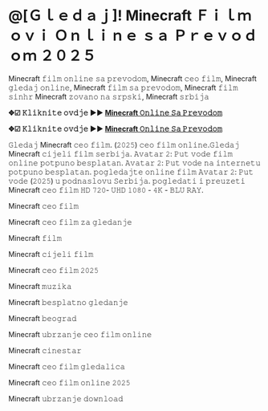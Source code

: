 # @[Ｇｌｅｄａｊ]! Minecraft Ｆｉｌｍｏｖｉ Ｏｎｌｉｎｅ ｓａ Ｐｒｅｖｏｄｏｍ ２０２５

Minecraft 𝚏𝚒𝚕𝚖 𝚘𝚗𝚕𝚒𝚗𝚎 𝚜𝚊 𝚙𝚛𝚎𝚟𝚘𝚍𝚘𝚖, Minecraft 𝚌𝚎𝚘 𝚏𝚒𝚕𝚖, Minecraft 𝚐𝚕𝚎𝚍𝚊𝚓 𝚘𝚗𝚕𝚒𝚗𝚎, Minecraft 𝚏𝚒𝚕𝚖 𝚜𝚊 𝚙𝚛𝚎𝚟𝚘𝚍𝚘𝚖, Minecraft 𝚏𝚒𝚕𝚖 𝚜𝚒𝚗𝚑𝚛 Minecraft 𝚣𝚘𝚟𝚊𝚗𝚘 𝚗𝚊 𝚜𝚛𝚙𝚜𝚔𝚒, Minecraft 𝚜𝚛𝚋𝚒𝚓𝚊

**✥☑ 𝙺𝚕𝚒𝚔𝚗𝚒𝚝𝚎 𝚘𝚟𝚍𝚓𝚎 ►► [Minecraft 𝙾𝚗𝚕𝚒𝚗𝚎 𝚂𝚊 𝙿𝚛𝚎𝚟𝚘𝚍𝚘𝚖](https://tinyurl.com/3z9v5dbd)**

**✥☑ 𝙺𝚕𝚒𝚔𝚗𝚒𝚝𝚎 𝚘𝚟𝚍𝚓𝚎 ►► [Minecraft 𝙾𝚗𝚕𝚒𝚗𝚎 𝚂𝚊 𝙿𝚛𝚎𝚟𝚘𝚍𝚘𝚖](https://tinyurl.com/3z9v5dbd)**

𝙶𝚕𝚎𝚍𝚊𝚓 Minecraft 𝚌𝚎𝚘 𝚏𝚒𝚕𝚖. (𝟸𝟶𝟸𝟻) 𝚌𝚎𝚘 𝚏𝚒𝚕𝚖 𝚘𝚗𝚕𝚒𝚗𝚎.𝙶𝚕𝚎𝚍𝚊𝚓 Minecraft 𝚌𝚒𝚓𝚎𝚕𝚒 𝚏𝚒𝚕𝚖 𝚜𝚎𝚛𝚋𝚒𝚓𝚊. 𝙰𝚟𝚊𝚝𝚊𝚛 𝟸: 𝙿𝚞𝚝 𝚟𝚘𝚍𝚎  𝚏𝚒𝚕𝚖 𝚘𝚗𝚕𝚒𝚗𝚎 𝚙𝚘𝚝𝚙𝚞𝚗𝚘 𝚋𝚎𝚜𝚙𝚕𝚊𝚝𝚊𝚗. 𝙰𝚟𝚊𝚝𝚊𝚛 𝟸: 𝙿𝚞𝚝 𝚟𝚘𝚍𝚎  𝚗𝚊 𝚒𝚗𝚝𝚎𝚛𝚗𝚎𝚝𝚞 𝚙𝚘𝚝𝚙𝚞𝚗𝚘 𝚋𝚎𝚜𝚙𝚕𝚊𝚝𝚊𝚗. 𝚙𝚘𝚐𝚕𝚎𝚍𝚊𝚓𝚝𝚎 𝚘𝚗𝚕𝚒𝚗𝚎 𝚏𝚒𝚕𝚖 𝙰𝚟𝚊𝚝𝚊𝚛 𝟸: 𝙿𝚞𝚝 𝚟𝚘𝚍𝚎 (𝟸𝟶𝟸𝟻) 𝚞 𝚙𝚘𝚍𝚗𝚊𝚜𝚕𝚘𝚟𝚞 𝚂𝚎𝚛𝚋𝚒𝚓𝚊. 𝚙𝚘𝚐𝚕𝚎𝚍𝚊𝚝𝚒 𝚒 𝚙𝚛𝚎𝚞𝚣𝚎𝚝𝚒 Minecraft 𝚌𝚎𝚘 𝚏𝚒𝚕𝚖 𝙷𝙳 𝟽𝟸𝟶- 𝚄𝙷𝙳 𝟷𝟶𝟾𝟶 - 𝟺𝙺 - 𝙱𝙻𝚄 𝚁𝙰𝚈.

Minecraft 𝚌𝚎𝚘 𝚏𝚒𝚕𝚖

Minecraft 𝚌𝚎𝚘 𝚏𝚒𝚕𝚖 𝚣𝚊 𝚐𝚕𝚎𝚍𝚊𝚗𝚓𝚎

Minecraft 𝚏𝚒𝚕𝚖

Minecraft 𝚌𝚒𝚓𝚎𝚕𝚒 𝚏𝚒𝚕𝚖

Minecraft 𝚌𝚎𝚘 𝚏𝚒𝚕𝚖 𝟸𝟶𝟸𝟻

Minecraft 𝚖𝚞𝚣𝚒𝚔𝚊

Minecraft 𝚋𝚎𝚜𝚙𝚕𝚊𝚝𝚗𝚘 𝚐𝚕𝚎𝚍𝚊𝚗𝚓𝚎

Minecraft 𝚋𝚎𝚘𝚐𝚛𝚊𝚍

Minecraft 𝚞𝚋𝚛𝚣𝚊𝚗𝚓𝚎 𝚌𝚎𝚘 𝚏𝚒𝚕𝚖 𝚘𝚗𝚕𝚒𝚗𝚎

Minecraft 𝚌𝚒𝚗𝚎𝚜𝚝𝚊𝚛

Minecraft 𝚌𝚎𝚘 𝚏𝚒𝚕𝚖 𝚐𝚕𝚎𝚍𝚊𝚕𝚒𝚌𝚊

Minecraft 𝚌𝚎𝚘 𝚏𝚒𝚕𝚖 𝚘𝚗𝚕𝚒𝚗𝚎 𝟸𝟶𝟸𝟻

Minecraft 𝚞𝚋𝚛𝚣𝚊𝚗𝚓𝚎 𝚍𝚘𝚠𝚗𝚕𝚘𝚊𝚍
